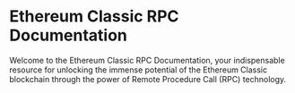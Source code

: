 # Ethereum Classic RPC Documentation

Welcome to the Ethereum Classic RPC Documentation, your indispensable resource for unlocking the immense potential of the Ethereum Classic blockchain through the power of Remote Procedure Call (RPC) technology.